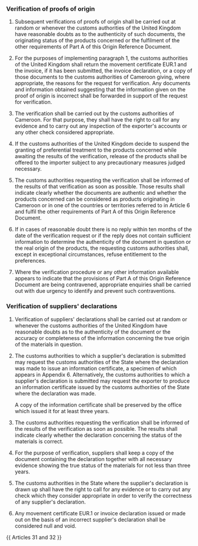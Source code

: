 ### Verification of proofs of origin

1. Subsequent verifications of proofs of origin shall be carried out at random or whenever the customs authorities of the United Kingdom have reasonable doubts as to the authenticity of such documents, the originating status of the products concerned or the fulfilment of the other requirements of Part A of this Origin Reference Document.

2. For the purposes of implementing paragraph 1, the customs authorities of the United Kingdom shall return the movement certificate EUR.1 and the invoice, if it has been submitted, the invoice declaration, or a copy of those documents to the customs authorities of Cameroon giving, where appropriate, the reasons for the request for verification. Any documents and information obtained suggesting that the information given on the proof of origin is incorrect shall be forwarded in support of the request for verification.

3. The verification shall be carried out by the customs authorities of Cameroon. For that purpose, they shall have the right to call for any evidence and to carry out any inspection of the exporter's accounts or any other check considered appropriate.

4. If the customs authorities of the United Kingdom decide to suspend the granting of preferential treatment to the products concerned while awaiting the results of the verification, release of the products shall be offered to the importer subject to any precautionary measures judged necessary.

5. The customs authorities requesting the verification shall be informed of the results of that verification as soon as possible. Those results shall indicate clearly whether the documents are authentic and whether the products concerned can be considered as products originating in Cameroon or in one of the countries or territories referred to in Article 6 and fulfil the other requirements of Part A of this Origin Reference Document.

6. If in cases of reasonable doubt there is no reply within ten months of the date of the verification request or if the reply does not contain sufficient information to determine the authenticity of the document in question or the real origin of the products, the requesting customs authorities shall, except in exceptional circumstances, refuse entitlement to the preferences.

7. Where the verification procedure or any other information available appears to indicate that the provisions of Part A of this Origin Reference Document are being contravened, appropriate enquiries shall be carried out with due urgency to identify and prevent such contraventions.

### Verification of suppliers' declarations

1. Verification of suppliers' declarations shall be carried out at random or whenever the customs authorities of the United Kingdom have reasonable doubts as to the authenticity of the document or the accuracy or completeness of the information concerning the true origin of the materials in question.

2. The customs authorities to which a supplier's declaration is submitted may request the customs authorities of the State where the declaration was made to issue an information certificate, a specimen of which appears in Appendix 6. Alternatively, the customs authorities to which a supplier's declaration is submitted may request the exporter to produce an information certificate issued by the customs authorities of the State where the declaration was made.

    A copy of the information certificate shall be preserved by the office which issued it for at least three years.

3. The customs authorities requesting the verification shall be informed of the results of the verification as soon as possible. The results shall indicate clearly whether the declaration concerning the status of the materials is correct.

4. For the purpose of verification, suppliers shall keep a copy of the document containing the declaration together with all necessary evidence showing the true status of the materials for not less than three years.

5. The customs authorities in the State where the supplier's declaration is drawn up shall have the right to call for any evidence or to carry out any check which they consider appropriate in order to verify the correctness of any supplier's declaration.

6. Any movement certificate EUR.1 or invoice declaration issued or made out on the basis of an incorrect supplier's declaration shall be considered null and void.

{{ Articles 31 and 32 }}
